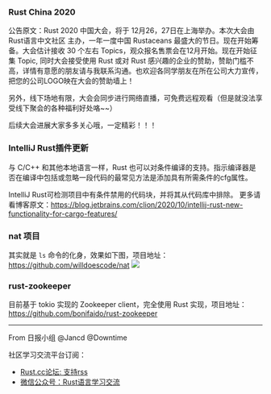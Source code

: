 
### Rust China 2020

公告原文：Rust 2020 中国大会，将于 12月26，27日在上海举办。本次大会由 Rust语言中文社区 主办，一年一度中国 Rustaceans 最盛大的节日。现在开始筹备。大会估计接收 30 个左右 Topics，观众报名售票会在12月开始。现在开始征集 Topic, 同时大会接受使用 Rust 或对 Rust 感兴趣的企业的赞助，赞助门槛不高，详情有意愿的朋友请与我联系沟通。也欢迎各同学朋友在所在公司大力宣传，把您的公司LOGO映在大会的赞助墙上！

另外，线下场地有限，大会会同步进行网络直播，可免费远程观看（但是就没法享受线下聚会的各种福利好处咯~~）

后续大会进展大家多多关心哦，一定精彩！！！

### IntelliJ Rust插件更新

与 C/C++ 和其他本地语言一样，Rust 也可以对条件编译的支持。指示编译器是否在编译中包括或忽略一段代码的最常见方法是添加具有所需条件的cfg属性。 

IntelliJ Rust可检测项目中有条件禁用的代码块，并将其从代码库中排除。 更多请看博客原文：https://blog.jetbrains.com/clion/2020/10/intellij-rust-new-functionality-for-cargo-features/

### nat 项目

其实就是 `ls` 命令的化身，效果如下图，项目地址：https://github.com/willdoescode/nat
![](https://github.com/willdoescode/nat/raw/main/assets/natdemo.png)

### rust-zookeeper 

目前基于 tokio 实现的 Zookeeper client，完全使用 Rust 实现，项目地址：https://github.com/bonifaido/rust-zookeeper

---

From 日报小组 @Jancd @Downtime

社区学习交流平台订阅：
- [Rust.cc论坛: 支持rss](https://rust.cc)
- [微信公众号：Rust语言学习交流](https://rust.cc/article?id=ed7c9379-d681-47cb-9532-0db97d883f62)
